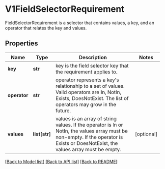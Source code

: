 # V1FieldSelectorRequirement

FieldSelectorRequirement is a selector that contains values, a key, and an operator that relates the key and values.
## Properties
Name | Type | Description | Notes
------------ | ------------- | ------------- | -------------
**key** | **str** | key is the field selector key that the requirement applies to. | 
**operator** | **str** | operator represents a key&#39;s relationship to a set of values. Valid operators are In, NotIn, Exists, DoesNotExist. The list of operators may grow in the future. | 
**values** | **list[str]** | values is an array of string values. If the operator is In or NotIn, the values array must be non-empty. If the operator is Exists or DoesNotExist, the values array must be empty. | [optional] 

[[Back to Model list]](../README.md#documentation-for-models) [[Back to API list]](../README.md#documentation-for-api-endpoints) [[Back to README]](../README.md)


